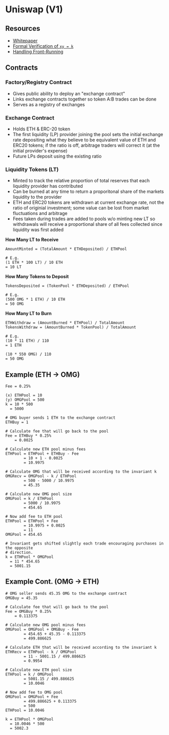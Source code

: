 # Uniswap (V1)

## Resources

* [Whitepaper](https://hackmd.io/@HaydenAdams/HJ9jLsfTz?type=view#%F0%9F%A6%84-Uniswap-Whitepaper)
* [Formal Verification of `xy = k`](https://github.com/runtimeverification/verified-smart-contracts/blob/uniswap/uniswap/x-y-k.pdf)
* [Handling Front-Running](https://ethresear.ch/t/improving-front-running-resistance-of-x-y-k-market-makers/1281)

## Contracts

### Factory/Registry Contract

- Gives public ability to deploy an "exchange contract"
- Links exchange contracts together so token A:B trades can be done
- Serves as a registry of exchanges

### Exchange Contract

- Holds ETH & ERC-20 token
- The first liquidity (LP) provider joining the pool sets the initial exchange rate depositing what they believe to be equivalent value of ETH and ERC20 tokens; if the ratio is off, arbitrage traders will correct it (at the initial provider's expense)
- Future LPs deposit using the existing ratio

### Liquidity Tokens (LT)

- Minted to track the relative proportion of total reserves that each liquidity provider has contributed
- Can be burned at any time to return a proporitonal share of the markets liquidity to the provider
- ETH and ERC20 tokens are withdrawn at current exchange rate, not the ratio of originial investment; some value can be lost from market fluctuations and arbitrage
- Fees taken during trades are added to pools w/o minting new LT so withdrawals will receive a proportional share of all fees collected since liquidity was first added

**How Many LT to Receive**

```
AmountMinted = (TotalAmount * ETHDeposited) / ETHPool

# E.g.
(1 ETH * 100 LT) / 10 ETH
= 10 LT
```

**How Many Tokens to Deposit**

```
TokensDeposited = (TokenPool * ETHDeposited) / ETHPool

# E.g.
(500 OMG * 1 ETH) / 10 ETH
= 50 OMG
```
**How Many LT to Burn**

```
ETHWithdraw = (AmountBurned * ETHPool) / TotalAmount
TokensWithdraw = (AmountBurned * TokenPool) / TotalAmount

# E.g.
(10 * 11 ETH) / 110
= 1 ETH

(10 * 550 OMG) / 110
= 50 OMG
```

## Example (ETH -> OMG)

```
Fee = 0.25%

(x) ETHPool = 10
(y) OMGPool = 500
k = 10 * 500
  = 5000
```

```
# OMG buyer sends 1 ETH to the exchange contract
ETHBuy = 1

# Calculate fee that will go back to the pool
Fee = ETHBuy * 0.25%
    = 0.0025

# Calculate new ETH pool minus fees
ETHPool = ETHPool + ETHBuy - Fee
        = 10 + 1 - 0.0025
        = 10.9975

# Calculate OMG that will be received according to the invariant k
OMGRecv = OMGPool - k / ETHPool
        = 500 - 5000 / 10.9975
        = 45.35

# Calculate new OMG pool size
OMGPool = k / ETHPool
        = 5000 / 10.9975
        = 454.65

# Now add fee to ETH pool
ETHPool = ETHPool + Fee
        = 10.9975 + 0.0025
        = 11
OMGPool = 454.65

# Invariant gets shifted slightly each trade encouraging purchases in the opposite
# direction.
k = ETHPool * OMGPool
  = 11 * 454.65
  = 5001.15
```

## Example Cont. (OMG -> ETH)

```
# OMG seller sends 45.35 OMG to the exchange contract
OMGBuy = 45.35

# Calculate fee that will go back to the pool
Fee = OMGBuy * 0.25%
    = 0.113375

# Calculate new OMG pool minus fees
OMGPool = OMGPool + OMGBuy - Fee
        = 454.65 + 45.35 - 0.113375
        = 499.886625

# Calculate ETH that will be received according to the invariant k
ETHRecv = ETHPool - k / OMGPool
        = 11 - 5001.15 / 499.886625
        = 0.9954

# Calculate new ETH pool size
ETHPool = k / OMGPool
        = 5001.15 / 499.886625
        = 10.0046

# Now add fee to OMG pool
OMGPool = OMGPool + Fee
        = 499.886625 + 0.113375
        = 500
ETHPool = 10.0046

k = ETHPool * OMGPool
  = 10.0046 * 500
  = 5002.3
```
